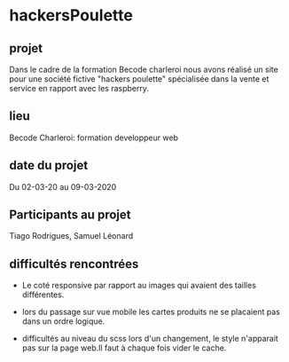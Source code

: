 # hackersPoulette

## projet

Dans le cadre de la formation Becode charleroi nous avons réalisé un site pour une société fictive "hackers poulette" spécialisée dans la vente et service en rapport avec les  raspberry.

## lieu

Becode Charleroi: formation developpeur web

## date du projet

Du 02-03-20 au 09-03-2020

## Participants au projet

Tiago Rodrigues,
Samuel Léonard

## difficultés rencontrées

- Le coté responsive par rapport au images qui avaient des tailles différentes.

- lors du passage sur vue mobile les cartes produits ne se placaient pas dans un ordre logique.

- difficultés au niveau du scss lors d'un changement, le style n'apparait pas sur la page web.Il faut à chaque fois vider le cache.
